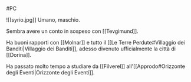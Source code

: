 #PC 

![[syrio.jpg]] Umano, maschio.

Sembra avere un conto in sospeso con [[Tevgimund]].

Ha buoni rapporti con [[Molnar]] e tutto il [[Le Terre Perdute#Villaggio dei Banditi|Villaggio dei Banditi]], adesso divenuto ufficialmente la città di [[Dorina]].

Ha passato molto tempo a studiare da [[Filverel]] all'[[Approdo#Orizzonte degli Eventi|Orizzonte degli Eventi]].
